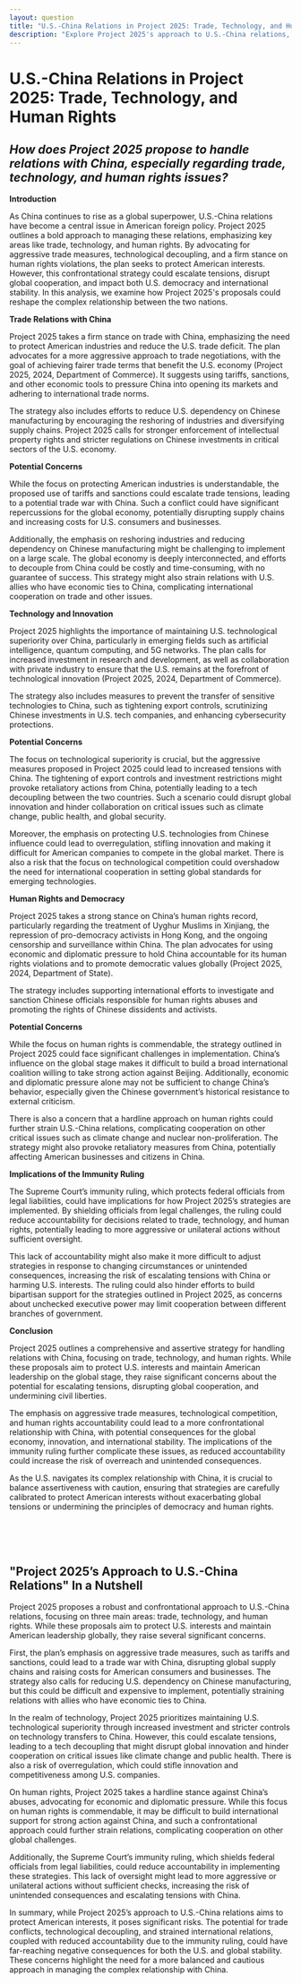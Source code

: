 ```yaml
---
layout: question
title: "U.S.-China Relations in Project 2025: Trade, Technology, and Human Rights"
description: "Explore Project 2025's approach to U.S.-China relations, focusing on trade, technology, and human rights. Assess the potential risks of tariffs, technological decoupling, and strained international cooperation."
---
```


# U.S.-China Relations in Project 2025: Trade, Technology, and Human Rights

## *How does Project 2025 propose to handle relations with China, especially regarding trade, technology, and human rights issues?*


**Introduction**

As China continues to rise as a global superpower, U.S.-China relations have become a central issue in American foreign policy. Project 2025 outlines a bold approach to managing these relations, emphasizing key areas like trade, technology, and human rights. By advocating for aggressive trade measures, technological decoupling, and a firm stance on human rights violations, the plan seeks to protect American interests. However, this confrontational strategy could escalate tensions, disrupt global cooperation, and impact both U.S. democracy and international stability. In this analysis, we examine how Project 2025's proposals could reshape the complex relationship between the two nations.

**Trade Relations with China**

Project 2025 takes a firm stance on trade with China, emphasizing the need to protect American industries and reduce the U.S. trade deficit. The plan advocates for a more aggressive approach to trade negotiations, with the goal of achieving fairer trade terms that benefit the U.S. economy (Project 2025, 2024, Department of Commerce). It suggests using tariffs, sanctions, and other economic tools to pressure China into opening its markets and adhering to international trade norms.

The strategy also includes efforts to reduce U.S. dependency on Chinese manufacturing by encouraging the reshoring of industries and diversifying supply chains. Project 2025 calls for stronger enforcement of intellectual property rights and stricter regulations on Chinese investments in critical sectors of the U.S. economy.

**Potential Concerns**

While the focus on protecting American industries is understandable, the proposed use of tariffs and sanctions could escalate trade tensions, leading to a potential trade war with China. Such a conflict could have significant repercussions for the global economy, potentially disrupting supply chains and increasing costs for U.S. consumers and businesses.

Additionally, the emphasis on reshoring industries and reducing dependency on Chinese manufacturing might be challenging to implement on a large scale. The global economy is deeply interconnected, and efforts to decouple from China could be costly and time-consuming, with no guarantee of success. This strategy might also strain relations with U.S. allies who have economic ties to China, complicating international cooperation on trade and other issues.

**Technology and Innovation**

Project 2025 highlights the importance of maintaining U.S. technological superiority over China, particularly in emerging fields such as artificial intelligence, quantum computing, and 5G networks. The plan calls for increased investment in research and development, as well as collaboration with private industry to ensure that the U.S. remains at the forefront of technological innovation (Project 2025, 2024, Department of Commerce).

The strategy also includes measures to prevent the transfer of sensitive technologies to China, such as tightening export controls, scrutinizing Chinese investments in U.S. tech companies, and enhancing cybersecurity protections.

**Potential Concerns**

The focus on technological superiority is crucial, but the aggressive measures proposed in Project 2025 could lead to increased tensions with China. The tightening of export controls and investment restrictions might provoke retaliatory actions from China, potentially leading to a tech decoupling between the two countries. Such a scenario could disrupt global innovation and hinder collaboration on critical issues such as climate change, public health, and global security.

Moreover, the emphasis on protecting U.S. technologies from Chinese influence could lead to overregulation, stifling innovation and making it difficult for American companies to compete in the global market. There is also a risk that the focus on technological competition could overshadow the need for international cooperation in setting global standards for emerging technologies.

**Human Rights and Democracy**

Project 2025 takes a strong stance on China’s human rights record, particularly regarding the treatment of Uyghur Muslims in Xinjiang, the repression of pro-democracy activists in Hong Kong, and the ongoing censorship and surveillance within China. The plan advocates for using economic and diplomatic pressure to hold China accountable for its human rights violations and to promote democratic values globally (Project 2025, 2024, Department of State).

The strategy includes supporting international efforts to investigate and sanction Chinese officials responsible for human rights abuses and promoting the rights of Chinese dissidents and activists.

**Potential Concerns**

While the focus on human rights is commendable, the strategy outlined in Project 2025 could face significant challenges in implementation. China’s influence on the global stage makes it difficult to build a broad international coalition willing to take strong action against Beijing. Additionally, economic and diplomatic pressure alone may not be sufficient to change China’s behavior, especially given the Chinese government’s historical resistance to external criticism.

There is also a concern that a hardline approach on human rights could further strain U.S.-China relations, complicating cooperation on other critical issues such as climate change and nuclear non-proliferation. The strategy might also provoke retaliatory measures from China, potentially affecting American businesses and citizens in China.

**Implications of the Immunity Ruling**

The Supreme Court’s immunity ruling, which protects federal officials from legal liabilities, could have implications for how Project 2025’s strategies are implemented. By shielding officials from legal challenges, the ruling could reduce accountability for decisions related to trade, technology, and human rights, potentially leading to more aggressive or unilateral actions without sufficient oversight.

This lack of accountability might also make it more difficult to adjust strategies in response to changing circumstances or unintended consequences, increasing the risk of escalating tensions with China or harming U.S. interests. The ruling could also hinder efforts to build bipartisan support for the strategies outlined in Project 2025, as concerns about unchecked executive power may limit cooperation between different branches of government.

**Conclusion**

Project 2025 outlines a comprehensive and assertive strategy for handling relations with China, focusing on trade, technology, and human rights. While these proposals aim to protect U.S. interests and maintain American leadership on the global stage, they raise significant concerns about the potential for escalating tensions, disrupting global cooperation, and undermining civil liberties.

The emphasis on aggressive trade measures, technological competition, and human rights accountability could lead to a more confrontational relationship with China, with potential consequences for the global economy, innovation, and international stability. The implications of the immunity ruling further complicate these issues, as reduced accountability could increase the risk of overreach and unintended consequences.

As the U.S. navigates its complex relationship with China, it is crucial to balance assertiveness with caution, ensuring that strategies are carefully calibrated to protect American interests without exacerbating global tensions or undermining the principles of democracy and human rights.

<br><br><br>

## <span id="nutshell">"Project 2025’s Approach to U.S.-China Relations" In a Nutshell</span>

Project 2025 proposes a robust and confrontational approach to U.S.-China relations, focusing on three main areas: trade, technology, and human rights. While these proposals aim to protect U.S. interests and maintain American leadership globally, they raise several significant concerns.

First, the plan’s emphasis on aggressive trade measures, such as tariffs and sanctions, could lead to a trade war with China, disrupting global supply chains and raising costs for American consumers and businesses. The strategy also calls for reducing U.S. dependency on Chinese manufacturing, but this could be difficult and expensive to implement, potentially straining relations with allies who have economic ties to China.

In the realm of technology, Project 2025 prioritizes maintaining U.S. technological superiority through increased investment and stricter controls on technology transfers to China. However, this could escalate tensions, leading to a tech decoupling that might disrupt global innovation and hinder cooperation on critical issues like climate change and public health. There is also a risk of overregulation, which could stifle innovation and competitiveness among U.S. companies.

On human rights, Project 2025 takes a hardline stance against China’s abuses, advocating for economic and diplomatic pressure. While this focus on human rights is commendable, it may be difficult to build international support for strong action against China, and such a confrontational approach could further strain relations, complicating cooperation on other global challenges.

Additionally, the Supreme Court’s immunity ruling, which shields federal officials from legal liabilities, could reduce accountability in implementing these strategies. This lack of oversight might lead to more aggressive or unilateral actions without sufficient checks, increasing the risk of unintended consequences and escalating tensions with China.

In summary, while Project 2025’s approach to U.S.-China relations aims to protect American interests, it poses significant risks. The potential for trade conflicts, technological decoupling, and strained international relations, coupled with reduced accountability due to the immunity ruling, could have far-reaching negative consequences for both the U.S. and global stability. These concerns highlight the need for a more balanced and cautious approach in managing the complex relationship with China.
